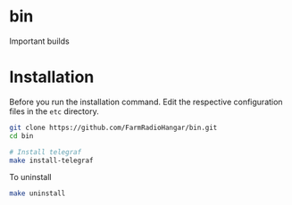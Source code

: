 # bin
Important builds

# Installation

Before you run the installation command. Edit the respective configuration files
in the `etc` directory.

```bash
git clone https://github.com/FarmRadioHangar/bin.git
cd bin

# Install telegraf
make install-telegraf
```

To uninstall
```bash
make uninstall
```
